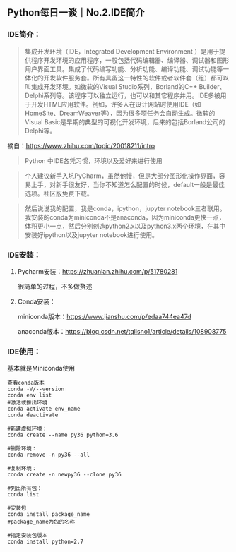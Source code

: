 ## Python每日一谈｜No.2.IDE简介

### IDE简介：

> 集成开发环境（IDE，Integrated Development Environment ）是用于提供程序开发环境的应用程序，一般包括代码编辑器、编译器、调试器和图形用户界面工具。集成了代码编写功能、分析功能、编译功能、调试功能等一体化的开发软件服务套。所有具备这一特性的软件或者软件套（组）都可以叫集成开发环境。如微软的Visual Studio系列，Borland的C++ Builder、Delphi系列等。该程序可以独立运行，也可以和其它程序并用。IDE多被用于开发HTML应用软件。例如，许多人在设计网站时使用IDE（如HomeSite、DreamWeaver等），因为很多项任务会自动生成。微软的Visual Basic是早期的典型的可视化开发环境，后来的包括Borland公司的Delphi等。

摘自：https://www.zhihu.com/topic/20018211/intro

> Python 中IDE各凭习惯，环境以及爱好来进行使用

> 个人建议新手入坑PyCharm，虽然他慢，但是大部分图形化操作界面，容易上手，对新手很友好，当你不知道怎么配置的时候，default一般是最佳选项。社区版免费下载。

> 然后说说我的配置，我是conda，ipython，jupyter notebook三者联用。我安装的conda为miniconda不是anaconda，因为miniconda更快一点，体积更小一点，然后分别创造python2.x以及python3.x两个环境，在其中安装好ipython以及jupyter notebook进行使用。

### IDE安装：

1. Pycharm安装：https://zhuanlan.zhihu.com/p/51780281

   很简单的过程，不多做赘述

2. Conda安装：

   miniconda版本：https://www.jianshu.com/p/edaa744ea47d

   anaconda版本：https://blog.csdn.net/tqlisno1/article/details/108908775

### IDE使用：

基本就是Miniconda使用

```shell
查看conda版本
conda -V/--version
conda env list
#激活或推出环境
conda activate env_name
conda deactivate

#新建虚拟环境：
conda create --name py36 python=3.6

#删除环境：
conda remove -n py36 --all

#复制环境：
conda create -n newpy36 --clone py36

#列出所有包：
conda list

#安装包
conda install package_name
#package_name为包的名称

#指定安装包版本
conda install python=2.7
```







